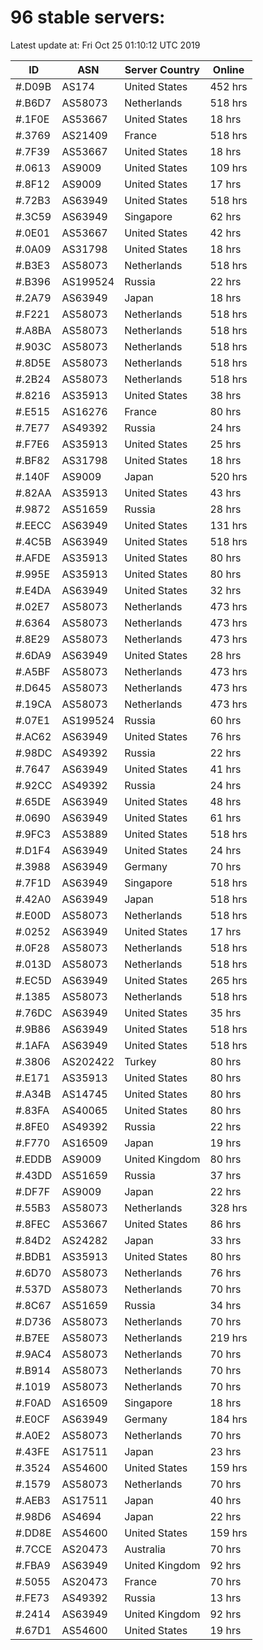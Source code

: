 # 96 stable servers:

Latest update at: Fri Oct 25 01:10:12 UTC 2019

| ID | ASN | Server Country | Online |
| -- | --- | -------------- | ------ |
| #.D09B | AS174 | United States | 452 hrs |
| #.B6D7 | AS58073 | Netherlands | 518 hrs |
| #.1F0E | AS53667 | United States | 18 hrs |
| #.3769 | AS21409 | France | 518 hrs |
| #.7F39 | AS53667 | United States | 18 hrs |
| #.0613 | AS9009 | United States | 109 hrs |
| #.8F12 | AS9009 | United States | 17 hrs |
| #.72B3 | AS63949 | United States | 518 hrs |
| #.3C59 | AS63949 | Singapore | 62 hrs |
| #.0E01 | AS53667 | United States | 42 hrs |
| #.0A09 | AS31798 | United States | 18 hrs |
| #.B3E3 | AS58073 | Netherlands | 518 hrs |
| #.B396 | AS199524 | Russia | 22 hrs |
| #.2A79 | AS63949 | Japan | 18 hrs |
| #.F221 | AS58073 | Netherlands | 518 hrs |
| #.A8BA | AS58073 | Netherlands | 518 hrs |
| #.903C | AS58073 | Netherlands | 518 hrs |
| #.8D5E | AS58073 | Netherlands | 518 hrs |
| #.2B24 | AS58073 | Netherlands | 518 hrs |
| #.8216 | AS35913 | United States | 38 hrs |
| #.E515 | AS16276 | France | 80 hrs |
| #.7E77 | AS49392 | Russia | 24 hrs |
| #.F7E6 | AS35913 | United States | 25 hrs |
| #.BF82 | AS31798 | United States | 18 hrs |
| #.140F | AS9009 | Japan | 520 hrs |
| #.82AA | AS35913 | United States | 43 hrs |
| #.9872 | AS51659 | Russia | 28 hrs |
| #.EECC | AS63949 | United States | 131 hrs |
| #.4C5B | AS63949 | United States | 518 hrs |
| #.AFDE | AS35913 | United States | 80 hrs |
| #.995E | AS35913 | United States | 80 hrs |
| #.E4DA | AS63949 | United States | 32 hrs |
| #.02E7 | AS58073 | Netherlands | 473 hrs |
| #.6364 | AS58073 | Netherlands | 473 hrs |
| #.8E29 | AS58073 | Netherlands | 473 hrs |
| #.6DA9 | AS63949 | United States | 28 hrs |
| #.A5BF | AS58073 | Netherlands | 473 hrs |
| #.D645 | AS58073 | Netherlands | 473 hrs |
| #.19CA | AS58073 | Netherlands | 473 hrs |
| #.07E1 | AS199524 | Russia | 60 hrs |
| #.AC62 | AS63949 | United States | 76 hrs |
| #.98DC | AS49392 | Russia | 22 hrs |
| #.7647 | AS63949 | United States | 41 hrs |
| #.92CC | AS49392 | Russia | 24 hrs |
| #.65DE | AS63949 | United States | 48 hrs |
| #.0690 | AS63949 | United States | 61 hrs |
| #.9FC3 | AS53889 | United States | 518 hrs |
| #.D1F4 | AS63949 | United States | 24 hrs |
| #.3988 | AS63949 | Germany | 70 hrs |
| #.7F1D | AS63949 | Singapore | 518 hrs |
| #.42A0 | AS63949 | Japan | 518 hrs |
| #.E00D | AS58073 | Netherlands | 518 hrs |
| #.0252 | AS63949 | United States | 17 hrs |
| #.0F28 | AS58073 | Netherlands | 518 hrs |
| #.013D | AS58073 | Netherlands | 518 hrs |
| #.EC5D | AS63949 | United States | 265 hrs |
| #.1385 | AS58073 | Netherlands | 518 hrs |
| #.76DC | AS63949 | United States | 35 hrs |
| #.9B86 | AS63949 | United States | 518 hrs |
| #.1AFA | AS63949 | United States | 518 hrs |
| #.3806 | AS202422 | Turkey | 80 hrs |
| #.E171 | AS35913 | United States | 80 hrs |
| #.A34B | AS14745 | United States | 80 hrs |
| #.83FA | AS40065 | United States | 80 hrs |
| #.8FE0 | AS49392 | Russia | 22 hrs |
| #.F770 | AS16509 | Japan | 19 hrs |
| #.EDDB | AS9009 | United Kingdom | 80 hrs |
| #.43DD | AS51659 | Russia | 37 hrs |
| #.DF7F | AS9009 | Japan | 22 hrs |
| #.55B3 | AS58073 | Netherlands | 328 hrs |
| #.8FEC | AS53667 | United States | 86 hrs |
| #.84D2 | AS24282 | Japan | 33 hrs |
| #.BDB1 | AS35913 | United States | 80 hrs |
| #.6D70 | AS58073 | Netherlands | 76 hrs |
| #.537D | AS58073 | Netherlands | 70 hrs |
| #.8C67 | AS51659 | Russia | 34 hrs |
| #.D736 | AS58073 | Netherlands | 70 hrs |
| #.B7EE | AS58073 | Netherlands | 219 hrs |
| #.9AC4 | AS58073 | Netherlands | 70 hrs |
| #.B914 | AS58073 | Netherlands | 70 hrs |
| #.1019 | AS58073 | Netherlands | 70 hrs |
| #.F0AD | AS16509 | Singapore | 18 hrs |
| #.E0CF | AS63949 | Germany | 184 hrs |
| #.A0E2 | AS58073 | Netherlands | 70 hrs |
| #.43FE | AS17511 | Japan | 23 hrs |
| #.3524 | AS54600 | United States | 159 hrs |
| #.1579 | AS58073 | Netherlands | 70 hrs |
| #.AEB3 | AS17511 | Japan | 40 hrs |
| #.98D6 | AS4694 | Japan | 22 hrs |
| #.DD8E | AS54600 | United States | 159 hrs |
| #.7CCE | AS20473 | Australia | 70 hrs |
| #.FBA9 | AS63949 | United Kingdom | 92 hrs |
| #.5055 | AS20473 | France | 70 hrs |
| #.FE73 | AS49392 | Russia | 13 hrs |
| #.2414 | AS63949 | United Kingdom | 92 hrs |
| #.67D1 | AS54600 | United States | 19 hrs |

